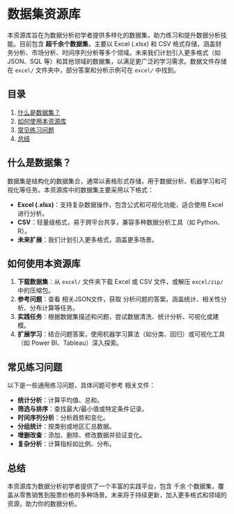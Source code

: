 # 数据集资源库

  本资源库旨在为数据分析初学者提供多样化的数据集，助力练习和提升数据分析技能。目前包含 **超千余个数据集**，主要以 Excel (.xlsx) 和 CSV 格式存储，涵盖财务分析、市场分析、时间序列分析等多个领域。未来我们计划引入更多格式（如 JSON、SQL 等）和其他领域的数据集，以满足更广泛的学习需求。数据文件存储在 `excel/` 文件夹中，部分答案和分析示例可在 `excel/` 中找到。

## 目录

1. [什么是数据集？](#什么是数据集)
2. [如何使用本资源库](#如何使用本资源库)
3. [常见练习问题](#常见练习问题)
4. [总结](#总结)

## 什么是数据集？

数据集是结构化的数据集合，通常以表格形式存储，用于数据分析、机器学习和可视化等任务。本资源库中的数据集主要采用以下格式：
- **Excel (.xlsx)**：支持复杂数据操作，包含公式和可视化功能，适合使用 Excel 进行分析。
- **CSV**：轻量级格式，易于跨平台共享，兼容多种数据分析工具（如 Python、R）。
- **未来扩展**：我们计划引入更多格式，涵盖更多场景。



## 如何使用本资源库


1. **下载数据集**：从 `excel/` 文件夹下载 Excel 或 CSV 文件，或解压 `excel/zip/` 中的压缩包。
2. **参考问题**：查看 相关JSON文件，获取 分析问题的答案，涵盖统计、相关性分析、分布计算等任务。
3. **实践任务**：根据数据集描述和问题，尝试数据清洗、统计分析、可视化或建模。
4. **扩展学习**：结合问题答案，使用机器学习算法（如分类、回归）或可视化工具（如 Power BI、Tableau）深入探索。

## 常见练习问题

以下是一些通用练习问题，具体问题可参考 相关文件：
- **统计分析**：计算平均值、总和。
- **筛选与排序**：查找最大/最小值或特定条件记录。
- **时间序列分析**：分析趋势和变化。
- **分组统计**：按类别或地区汇总数据。
- **增删改查**：添加、删除、修改数据并验证变化。
- **复杂分析**：计算指标如比例、分布。


## 总结

本资源库为数据分析初学者提供了一个丰富的实践平台，包含 千余 个数据集，覆盖从零售销售到股票价格的多种场景。未来将于持续更新，加入更多格式和领域的资源，助力你的数据分析。
